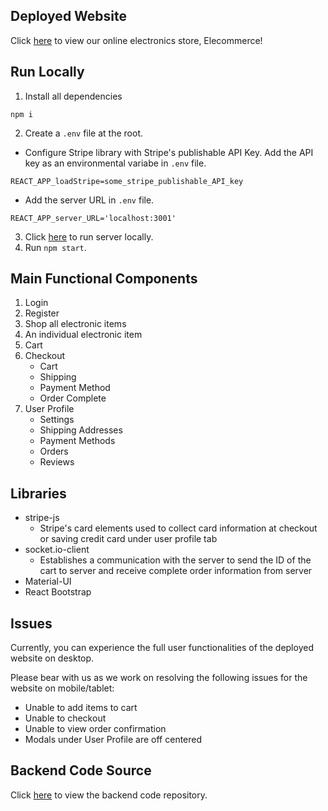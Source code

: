 ## Deployed Website 
Click [here](https://elecommerce.netlify.app/) to view our online electronics store, Elecommerce! 
## Run Locally

1. Install all dependencies

```
npm i 
````

2. Create a ```.env``` file at the root.
- Configure Stripe library with Stripe's publishable API Key. Add the API key as an environmental variabe in ```.env``` file.
```
REACT_APP_loadStripe=some_stripe_publishable_API_key 
```
- Add the server URL in ```.env``` file.
```
REACT_APP_server_URL='localhost:3001'
```

3. Click [here](https://github.com/krislee/ecommerce-backend/blob/main/README.md#run-locally) to run server locally. 
4. Run ```npm start```.
## Main Functional Components
1. Login
2. Register
3. Shop all electronic items 
4. An individual electronic item
5. Cart
6. Checkout
    - Cart
    - Shipping
    - Payment Method
    - Order Complete
7. User Profile
    - Settings
    - Shipping Addresses
    - Payment Methods
    - Orders
    - Reviews

## Libraries
- stripe-js
    - Stripe's card elements used to collect card information at checkout or saving credit card under user profile tab
- socket.io-client
    - Establishes a communication with the server to send the ID of the cart to server and receive complete order information from server
- Material-UI
- React Bootstrap

## Issues
Currently, you can experience the full user functionalities of the deployed website on desktop.

Please bear with us as we work on resolving the following issues for the website on mobile/tablet:
- Unable to add items to cart 
- Unable to checkout 
- Unable to view order confirmation 
- Modals under User Profile are off centered

## Backend Code Source
Click [here](https://github.com/krislee/ecommerce-backend) to view the backend code repository.



